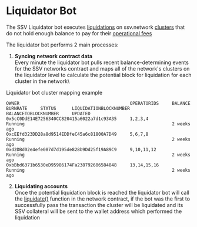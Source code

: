 # Liquidator Bot

The SSV Liquidator bot executes [liquidations](../../learn/protocol-overview/tokenomics/liquidations.md) on ssv.network [clusters](../../learn/stakers/clusters/) that do not hold enough balance to pay for their [operational fees](../../learn/protocol-overview/tokenomics/fees.md)

The liquidator bot performs 2 main processes:

1. **Syncing network contract data**\
   Every minute the liquidator bot pulls recent balance-determining events for the SSV networks contract and maps all of the network's clusters on the liquidator level to calculate the potential block for liquidation for each cluster in the network\


Liquidator bot cluster mapping example

```
OWNER                                          OPERATORIDS     BALANCE     BURNRATE     STATUS      LIQUIDATIONBLOCKNUMBER     BALANCETOBLOCKNUMBER     UPDATED
0x5cC0DdE14E7256340CC820415a6022a7d1c93A35     1,2,3,4                                   Running                                                        2 weeks ago
0xcEEfd323DD28a8d9514EDDfeC45a6c81800A7D49     5,6,7,8                                   Running                                                        2 weeks ago
0xd2DBd02e4efe087d7d195de828b9Dd25f19A89C9     9,10,11,12                                Running                                                        2 weeks ago
0xbBbd6371b6530eD95986174Fa238792606584848     13,14,15,16                               Running                                                        2 weeks ago
```

2. **Liquidating accounts** \
   Once the potential liquidation block is reached the liquidator bot will call the [liquidate()](../../developers/smart-contracts/ssvnetwork.md#public-liquidate-owner-operatorids-cluster) function in the network contract, if the bot was the first to successfully pass the transaction the cluster will be liquidated and its SSV collateral will be sent to the wallet address which performed the liquidation &#x20;

